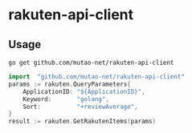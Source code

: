 # rakuten-api-client

## Usage

```
go get github.com/mutao-net/rakuten-api-client
```

```go
import 	"github.com/mutao-net/rakuten-api-client"
params := rakuten.QueryParameters{
	ApplicationID: "${ApplicationID}",
	Keyword:       "golang",
	Sort:          "+reviewAverage",
}
result := rakuten.GetRakutenItems(params)
```